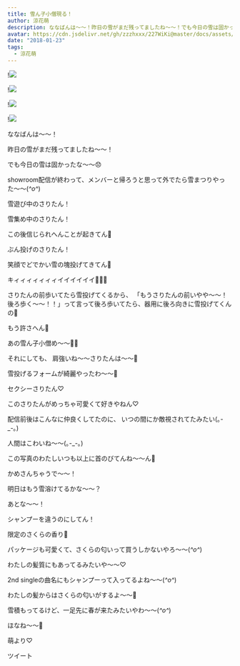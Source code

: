 ```yaml
---
title: 雪ん子小僧現る！
author: 涼花萌
description: ななばんは〜〜！昨日の雪がまだ残ってましたね〜〜！でも今日の雪は固かったな〜〜😞showroom配信が終わって、メンバーと帰ろうと思って外でたら雪まつりやった〜〜...
avatar: https://cdn.jsdelivr.net/gh/zzzhxxx/227WiKi@master/docs/assets/photo/avatar/moe.jpg
date: "2018-01-23"
tags:
  - 涼花萌
---
```


!![](https://cdn.jsdelivr.net/gh/zzzhxxx/227WiKi-image@master/blog-image/moe-2018-01-23_1.jpg)

!![](https://cdn.jsdelivr.net/gh/zzzhxxx/227WiKi-image@master/blog-image/moe-2018-01-23_2.jpg)

!![](https://cdn.jsdelivr.net/gh/zzzhxxx/227WiKi-image@master/blog-image/moe-2018-01-23_3.jpg)

!![](https://cdn.jsdelivr.net/gh/zzzhxxx/227WiKi-image@master/blog-image/moe-2018-01-23_4.jpg)







ななばんは〜〜！






昨日の雪がまだ残ってましたね〜〜！



でも今日の雪は固かったな〜〜😞





showroom配信が終わって、メンバーと帰ろうと思って外でたら雪まつりやった〜〜(*^o^*)






雪遊び中のさりたん！












雪集め中のさりたん！














この後信じられへんことが起きてん👿









ぶん投げのさりたん！








笑顔でどでかい雪の塊投げてきてん👿







キィィィィィィィイイイイイイ👿👿👿






さりたんの前歩いてたら雪投げてくるから、
「もうさりたんの前いやや〜〜！後ろ歩く〜〜！！」って言って後ろ歩いてたら、器用に後ろ向きに雪投げてくんの🙊






もう許さへん👿


あの雪ん子小僧め〜〜👿👿









それにしても、
肩強いね〜〜さりたんは〜〜🙈




雪投げるフォームが綺麗やったわ〜〜🙈












セクシーさりたん♡









このさりたんがめっちゃ可愛くて好きやねん♡






配信前後はこんなに仲良くしてたのに、
いつの間にか敵視されてたみたい(｡-_-｡)





人間はこわいね〜〜(｡-_-｡)








この写真のわたしいつも以上に首のびてんね〜〜ん🐢


かめさんちゃうで〜〜！







明日はもう雪溶けてるかな〜〜？









あとな〜〜！




シャンプーを違うのにしてん！




限定のさくらの香り🌸




パッケージも可愛くて、さくらの匂いって買うしかないやろ〜〜(*^o^*)





わたしの髪質にもあってるみたいや〜〜♡







2nd singleの曲名にもシャンプーって入ってるよね〜〜(*^o^*)




わたしの髪からはさくらの匂いがするよ〜〜🌸



雪積もってるけど、一足先に春が来たみたいやわ〜〜(*^o^*)







ほなね〜〜🌸



萌より♡


ツイート



